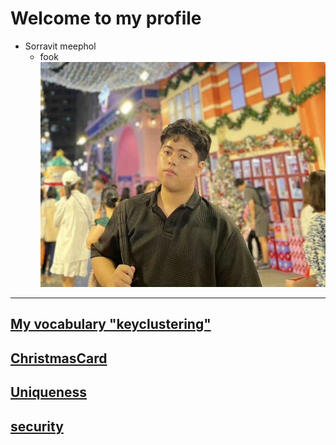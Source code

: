 # Welcome to my profile
- Sorravit meephol
  - fook
![sorravit](pic/1731855411346.jpeg)

---

## [My vocabulary "keyclustering"](keyclustering.md)

## [ChristmasCard](christmascard.md)

## [Uniqueness](uniqueness.md)

## [security](security-control.md)
